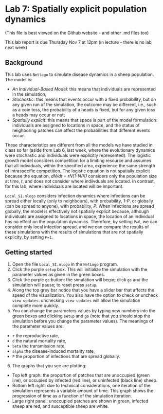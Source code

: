 # Lab 7: Spatially explicit population dynamics
(This file is best viewed on the Github website - and other .md files too)

This lab report is due Thursday Nov 7 at 12pm (in lecture - there is no lab next week)

## Background
This lab uses `Netlogo` to simulate disease dynamics in a sheep population. The model is:
* _An Individual-Based Model_: this means that individuals are represented in the simulation;
* _Stochastic_: this means that events occur with a fixed probability, but on any given run of the simulation, the outcome may be different, i.e., such as a coin toss, the probabiilty of a heads is fixed, but for any given toss a heads may occur or not;
* _Spatially explicit_: this means that space is part of the model formulation: individuals are assigned to locations in space, and the status of neighboring patches can affect the probabilities that different events occur.

These characteristics are different from all the models we have studied in class so far (aside from Lab 6, last week, where the evolutionary dynamics were stochastic and individuals were explicitly represented). The logistic growth model considers competition for a limiting resource and assumes that all individuals, within the specified area, experience the same strength of intraspecific competition. The logistic equation is not spatially explicit because the equation, _dN/dt = rN(1-N/K)_ considers only the population size at time, _t_, and does not consider where indiivduals are located. In contrast, for this lab, where individuals are located will be important.

`Local_SI.nlogo` considers infection dynamics where infections can be spread either locally (only to neighbours), with probability, _1-P_, or globally (can be spread to anyone), with probability, _P_. When infections are spread globally, the model is effectively not spatially explicit because, although individuals are assigned to locations in space, the location of an individual has no effect on the population dynamics. Therefore, by setting `P=0`, we can consider only local infection spread, and we can compare the results of these simulations with the results of simulations that are not spatially explicity, by setting `P=1`.

## Getting started

1. Open the file `Local_SI.nlogo` in the `NetLogo` program.
2. Click the purple `setup` box. This will initialize the simulation with the parameter values as given in the green boxes.
3. Click the purple `go` button: the simulation will begin; click `go` and the simulation will pause; to reset press `setup`.
4. Along the top grey bar notice that you have a slider bar that affects the speed of the vizualization. You also have the option to check or uncheck `view updates`: unchecking `view updates` will allow the simulation complete more quickly.
5. You can change the parameters values by typing new numbers into the green boxes and clicking `setup` and `go` (note that you should stop the simulation before you change the parameter values). The meanings of the parameter values are:
  - `r` the reproductive rate,
  - `d` the natural mortality rate,
  - `beta` the transmission rate,
  - `alpha` the disease-induced mortality rate,
  - `P` the proportion of infections that are spread globally.
6. The graphs that you see are plotting:
  - Top left graph: the proportion of patches that are unoccupied (green line), or occupied by infected (red line), or uninfected (black line) sheep.
  - Bottom left right: due to technical considerations, one iteration of the simulation represents a variable amount of time. This graph shows the progression of time as a function of the simulation iteration.
  - Large right panel: unoccupied patches are shown in green, infected sheep are red, and susceptible sheep are white.
